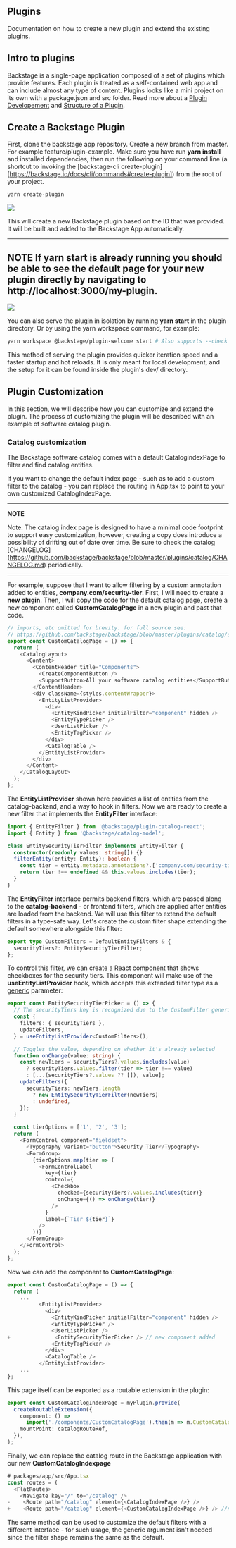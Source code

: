 ## Plugins

Documentation on how to create a new plugin and extend the existing plugins.

## Intro to plugins

Backstage is a single-page application composed of a set of plugins which provide features. Each plugin is treated as a self-contained web app and can include almost any type of content.
Plugins looks like a mini project on its own with a package.json and src folder. Read more about a [Plugin Developement](https://backstage.io/docs/plugins/plugin-development) and [Structure of a Plugin](https://backstage.io/docs/plugins/structure-of-a-plugin).

## Create a Backstage Plugin
First, clone the backstage app repository. Create a new branch from master. For example feature/plugin-example. Make sure you have run **yarn install** and installed dependencies, then run the following on your command line (a shortcut to invoking the [backstage-cli create-plugin][https://backstage.io/docs/cli/commands#create-plugin]) from the root of your project.
```bash
yarn create-plugin
```
![](./pictures/output.png)

This will create a new Backstage plugin based on the ID that was provided. It will be built and added to the Backstage App automatically.

---
**NOTE**
If **yarn start** is already running you should be able to see the default page for your new plugin directly by navigating to **http://localhost:3000/my-plugin**.
---
![](./pictures/output2.png)

You can also serve the plugin in isolation by running **yarn start** in the plugin directory. Or by using the yarn workspace command, for example:
```bash
yarn workspace @backstage/plugin-welcome start # Also supports --check
```
This method of serving the plugin provides quicker iteration speed and a faster startup and hot reloads. It is only meant for local development, and the setup for it can be found inside the plugin's dev/ directory.

## Plugin Customization
In this section, we will describe how you can customize and extend the plugin. The process of customizing the plugin will be described with an example of software catalog plugin.

### Catalog customization
The Backstage software catalog comes with a default CatalogindexPage to filter and find catalog entities.

If you want to change the default index page - such as to add a custom filter to the catalog - you can replace the routing in App.tsx to point to your own customized CatalogIndexPage.

---
**NOTE**

Note: The catalog index page is designed to have a minimal code footprint to support easy customization, however, creating a copy does introduce a possibility of drifting out of date over time. Be sure to check the catalog [CHANGELOG] (https://github.com/backstage/backstage/blob/master/plugins/catalog/CHANGELOG.md) periodically.

---

For example, suppose that I want to allow filtering by a custom annotation added to entities, **company.com/security-tier**. First, I will need to create a **new plugin**. Then, I will copy the code for the default catalog page, create a new component called **CustomCatalogPage** in a new plugin and past that code.

```ts
// imports, etc omitted for brevity. for full source see:
// https://github.com/backstage/backstage/blob/master/plugins/catalog/src/components/CatalogPage/CatalogPage.tsx
export const CustomCatalogPage = () => {
  return (
    <CatalogLayout>
      <Content>
        <ContentHeader title="Components">
          <CreateComponentButton />
          <SupportButton>All your software catalog entities</SupportButton>
        </ContentHeader>
        <div className={styles.contentWrapper}>
          <EntityListProvider>
            <div>
              <EntityKindPicker initialFilter="component" hidden />
              <EntityTypePicker />
              <UserListPicker />
              <EntityTagPicker />
            </div>
            <CatalogTable />
          </EntityListProvider>
        </div>
      </Content>
    </CatalogLayout>
  );
};
```
The **EntityListProvider** shown here provides a list of entities from the catalog-backend, and a way to hook in filters.
Now we are ready to create a new filter that implements the **EntityFilter** interface:

```ts
import { EntityFilter } from '@backstage/plugin-catalog-react';
import { Entity } from '@backstage/catalog-model';

class EntitySecurityTierFilter implements EntityFilter {
  constructor(readonly values: string[]) {}
  filterEntity(entity: Entity): boolean {
    const tier = entity.metadata.annotations?.['company.com/security-tier'];
    return tier !== undefined && this.values.includes(tier);
  }
}
```
The **EntityFilter** interface permits backend filters, which are passed along to the **catalog-backend** - or frontend filters, which are applied after entities are loaded from the backend. 
We will use this filter to extend the default filters in a type-safe way. Let's create the custom filter shape extending the default somewhere alongside this filter:

```ts
export type CustomFilters = DefaultEntityFilters & {
  securityTiers?: EntitySecurityTierFilter;
};
```
To control this filter, we can create a React component that shows checkboxes for the security tiers. This component will make use of the **useEntityListProvider** hook, which accepts this extended filter type as a [generic](https://www.typescriptlang.org/docs/handbook/2/generics.html) parameter:

```ts
export const EntitySecurityTierPicker = () => {
  // The securityTiers key is recognized due to the CustomFilter generic
  const {
    filters: { securityTiers },
    updateFilters,
  } = useEntityListProvider<CustomFilters>();

  // Toggles the value, depending on whether it's already selected
  function onChange(value: string) {
    const newTiers = securityTiers?.values.includes(value)
      ? securityTiers.values.filter(tier => tier !== value)
      : [...(securityTiers?.values ?? []), value];
    updateFilters({
      securityTiers: newTiers.length
        ? new EntitySecurityTierFilter(newTiers)
        : undefined,
    });
  }

  const tierOptions = ['1', '2', '3'];
  return (
    <FormControl component="fieldset">
      <Typography variant="button">Security Tier</Typography>
      <FormGroup>
        {tierOptions.map(tier => (
          <FormControlLabel
            key={tier}
            control={
              <Checkbox
                checked={securityTiers?.values.includes(tier)}
                onChange={() => onChange(tier)}
              />
            }
            label={`Tier ${tier}`}
          />
        ))}
      </FormGroup>
    </FormControl>
  );
};
```
Now we can add the component to **CustomCatalogPage**:
```ts
export const CustomCatalogPage = () => {
  return (
    ...
          <EntityListProvider>
            <div>
              <EntityKindPicker initialFilter="component" hidden />
              <EntityTypePicker />
              <UserListPicker />
+              <EntitySecurityTierPicker /> // new component added
              <EntityTagPicker />
            </div>
            <CatalogTable />
          </EntityListProvider>
    ...
};
```
This page itself can be exported as a routable extension in the plugin:

```ts
export const CustomCatalogIndexPage = myPlugin.provide(
  createRoutableExtension({
    component: () =>
      import('./components/CustomCatalogPage').then(m => m.CustomCatalogPage),
    mountPoint: catalogRouteRef,
  }),
);
```
Finally, we can replace the catalog route in the Backstage application with our new **CustomCatalogIndexpage**
```ts
# packages/app/src/App.tsx
const routes = (
  <FlatRoutes>
    <Navigate key="/" to="/catalog" />
-    <Route path="/catalog" element={<CatalogIndexPage />} />
+    <Route path="/catalog" element={<CustomCatalogIndexPage />} /> //new route added
```
The same method can be used to customize the default filters with a different interface - for such usage, the generic argument isn't needed since the filter shape remains the same as the default.